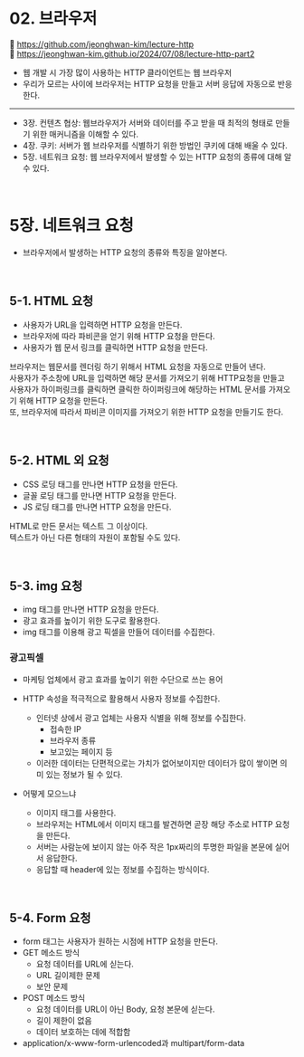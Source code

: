 # 02. 브라우저

🔗 https://github.com/jeonghwan-kim/lecture-http  
🔗 https://jeonghwan-kim.github.io/2024/07/08/lecture-http-part2

- 웹 개발 시 가장 많이 사용하는 HTTP 클라이언트는 웹 브라우저
- 우리가 모르는 사이에 브라우저는 HTTP 요청을 만들고 서버 응답에 자동으로 반응한다.

<hr>

- 3장. 컨텐츠 협상: 웹브라우저가 서버와 데이터를 주고 받을 때 최적의 형태로 만들기 위한 매커니즘을 이해할 수 있다.
- 4장. 쿠키: 서버가 웹 브라우저를 식별하기 위한 방법인 쿠키에 대해 배울 수 있다.
- 5장. 네트워크 요청: 웹 브라우저에서 발생할 수 있는 HTTP 요청의 종류에 대해 알 수 있다.

<br>

# 5장. 네트워크 요청

- 브라우저에서 발생하는 HTTP 요청의 종류와 특징을 알아본다.

<br>

## 5-1. HTML 요청

- 사용자가 URL을 입력하면 HTTP 요청을 만든다.
- 브라우저에 따라 파비콘을 얻기 위해 HTTP 요청을 만든다.
- 사용자가 웹 문서 링크를 클릭하면 HTTP 요청을 만든다.

브라우저는 웹문서를 렌더링 하기 위해서 HTML 요청을 자동으로 만들어 낸다.  
사용자가 주소창에 URL을 입력하면 해당 문서를 가져오기 위해 HTTP요청을 만들고  
사용자가 하이퍼링크를 클릭하면 클릭한 하이퍼링크에 해당하는 HTML 문서를 가져오기 위해 HTTP 요청을 만든다.  
또, 브라우저에 따라서 파비콘 이미지를 가져오기 위한 HTTP 요청을 만들기도 한다.

<br>

## 5-2. HTML 외 요청

- CSS 로딩 태그를 만나면 HTTP 요청을 만든다.
- 글꼴 로딩 태그를 만나면 HTTP 요청을 만든다.
- JS 로딩 태그를 만나면 HTTP 요청을 만든다.

HTML로 만든 문서는 텍스트 그 이상이다.  
텍스트가 아닌 다른 형태의 자원이 포함될 수도 있다.

<br>

## 5-3. img 요청

- img 태그를 만나면 HTTP 요청을 만든다.
- 광고 효과를 높이기 위한 도구로 활용한다.
- img 태그를 이용해 광고 픽셀을 만들어 데이터를 수집한다.

### 광고픽셀

- 마케팅 업체에서 광고 효과를 높이기 위한 수단으로 쓰는 용어
- HTTP 속성을 적극적으로 활용해서 사용자 정보를 수집한다.

  - 인터넷 상에서 광고 업체는 사용자 식별을 위해 정보를 수집한다.
    - 접속한 IP
    - 브라우저 종류
    - 보고있는 페이지 등
  - 이러한 데이터는 단편적으로는 가치가 없어보이지만 데이터가 많이 쌓이면 의미 있는 정보가 될 수 있다.

- 어떻게 모으느냐
  - 이미지 태그를 사용한다.
  - 브라우저는 HTML에서 이미지 태그를 발견하면 곧장 해당 주소로 HTTP 요청을 만든다.
  - 서버는 사람눈에 보이지 않는 아주 작은 1px짜리의 투명한 파일을 본문에 실어서 응답한다.
  - 응답할 때 header에 있는 정보를 수집하는 방식이다.

<br>

## 5-4. Form 요청

- form 태그는 사용자가 원하는 시점에 HTTP 요청을 만든다.
- GET 메소드 방식
  - 요청 데이터를 URL에 싣는다.
  - URL 길이제한 문제
  - 보안 문제
- POST 메소드 방식
  - 요청 데이터를 URL이 아닌 Body, 요청 본문에 싣는다.
  - 길이 제한이 없음
  - 데이터 보호하는 데에 적합함
- application/x-www-form-urlencoded과 multipart/form-data
